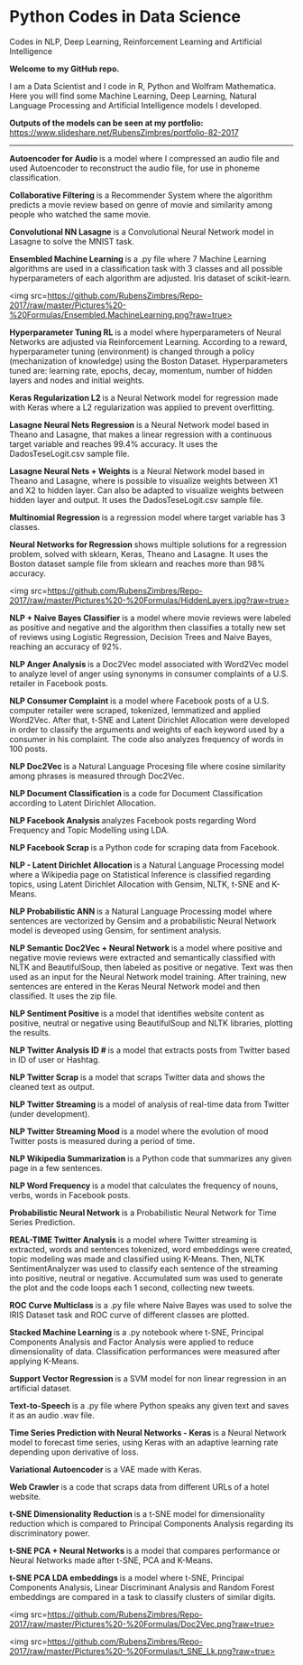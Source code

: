 # Python Codes in Data Science

Codes in NLP, Deep Learning, Reinforcement Learning and Artificial Intelligence

<b> Welcome to my GitHub repo. </b>

I am a Data Scientist and I code in R, Python and Wolfram Mathematica. Here you will find some Machine Learning, Deep Learning, Natural Language Processing and Artificial Intelligence models I developed.

<b> Outputs of the models can be seen at my portfolio: </b> https://www.slideshare.net/RubensZimbres/portfolio-82-2017

----------------

<b> Autoencoder for Audio  </b> is a model where I compressed an audio file and used Autoencoder to reconstruct the audio file, for use in phoneme classification.

<b> Collaborative Filtering  </b> is a Recommender System where the algorithm predicts a movie review based on genre of movie and similarity among people who watched the same movie.

<b> Convolutional NN Lasagne  </b> is a Convolutional Neural Network model in Lasagne to solve the MNIST task.

<b> Ensembled Machine Learning </b> is a .py file where 7 Machine Learning algorithms are used in a classification task with 3 classes and all possible hyperparameters of each algorithm are adjusted. Iris dataset of scikit-learn.

<img src=https://github.com/RubensZimbres/Repo-2017/raw/master/Pictures%20-%20Formulas/Ensembled.MachineLearning.png?raw=true>

<b> Hyperparameter Tuning RL  </b> is a model where hyperparameters of Neural Networks are adjusted via Reinforcement Learning. According to a reward, hyperparameter tuning (environment) is changed through a policy (mechanization of knowledge) using the Boston Dataset. Hyperparameters tuned are: learning rate, epochs, decay, momentum, number of hidden layers and nodes and initial weights.

<b> Keras Regularization L2  </b> is a Neural Network model for regression made with Keras where a L2 regularization was applied to prevent overfitting.

<b> Lasagne Neural Nets Regression  </b> is a Neural Network model based in Theano and Lasagne, that makes a linear regression with a continuous target variable and reaches 99.4% accuracy. It uses the DadosTeseLogit.csv sample file.

<b> Lasagne Neural Nets + Weights  </b> is a Neural Network model based in Theano and Lasagne, where is possible to visualize weights between X1 and X2 to hidden layer. Can also be adapted to visualize weights between hidden layer and output. It uses the DadosTeseLogit.csv sample file.

<b> Multinomial Regression  </b> is a regression model where target variable has 3 classes.

<b> Neural Networks for Regression  </b> shows multiple solutions for a regression problem, solved with sklearn, Keras, Theano and Lasagne. It uses the Boston dataset sample file from sklearn and reaches more than 98% accuracy.

<img src=https://github.com/RubensZimbres/Repo-2017/raw/master/Pictures%20-%20Formulas/HiddenLayers.jpg?raw=true>

<b> NLP + Naive Bayes Classifier  </b> is a model where movie reviews were labeled as positive and negative and the algorithm then classifies a totally new set of reviews using Logistic Regression, Decision Trees and Naive Bayes, reaching an accuracy of 92%.

<b> NLP Anger Analysis  </b> is a Doc2Vec model associated with Word2Vec model to analyze level of anger using synonyms in consumer complaints of a U.S. retailer in Facebook posts.

<b> NLP Consumer Complaint  </b> is a model where Facebook posts of a U.S. computer retailer were scraped, tokenized, lemmatized and applied Word2Vec. After that, t-SNE and Latent Dirichlet Allocation were developed in order to classify the arguments and weights of each keyword used by a consumer in his complaint. The code also analyzes frequency of words in 100 posts.

<b> NLP Doc2Vec  </b> is a Natural Language Procesing file where cosine similarity among phrases is measured through Doc2Vec.

<b> NLP Document Classification  </b> is a code for Document Classification according to Latent Dirichlet Allocation.

<b> NLP Facebook Analysis  </b> analyzes Facebook posts regarding Word Frequency and Topic Modelling using LDA.

<b> NLP Facebook Scrap  </b> is a Python code for scraping data from Facebook.

<b> NLP - Latent Dirichlet Allocation  </b> is a Natural Language Processing model where a Wikipedia page on Statistical Inference is classified regarding topics, using Latent Dirichlet Allocation with Gensim, NLTK, t-SNE and K-Means.

<b> NLP Probabilistic ANN  </b> is a Natural Language Processing model where sentences are vectorized by Gensim and a probabilistic Neural Network model is deveoped using Gensim, for sentiment analysis.

<b> NLP Semantic Doc2Vec + Neural Network  </b> is a model where positive and negative movie reviews were extracted and semantically classified with NLTK and BeautifulSoup, then labeled as positive or negative. Text was then used as an input for the Neural Network model training. After training, new sentences are entered in the Keras Neural Network model and then classified. It uses the zip file.

<b> NLP Sentiment Positive  </b> is a model that identifies website content as positive, neutral or negative using BeautifulSoup and NLTK libraries, plotting the results.

<b> NLP Twitter Analysis ID #  </b> is a model that extracts posts from Twitter based in ID of user or Hashtag.

<b> NLP Twitter Scrap  </b> is a model that scraps Twitter data and shows the cleaned text as output.

<b> NLP Twitter Streaming  </b> is a model of analysis of real-time data from Twitter (under development).

<b> NLP Twitter Streaming Mood  </b> is a model where the evolution of mood Twitter posts is measured during a period of time.

<b> NLP Wikipedia Summarization  </b> is a Python code that summarizes any given page in a few sentences.

<b> NLP Word Frequency  </b> is a model that calculates the frequency of nouns, verbs, words in Facebook posts.

<b> Probabilistic Neural Network  </b> is a Probabilistic Neural Network for Time Series Prediction.

<b> REAL-TIME Twitter Analysis  </b> is a model where Twitter streaming is extracted, words and sentences tokenized, word embeddings were created, topic modeling was made and classified using K-Means. Then, NLTK SentimentAnalyzer was used to classify each sentence of the streaming into positive, neutral or negative. Accumulated sum was used to generate the plot and the code loops each 1 second, collecting new tweets.

<b> ROC Curve Multiclass  </b> is a .py file where Naive Bayes was used to solve the IRIS Dataset task and ROC curve of different classes are plotted.

<b> Stacked Machine Learning  </b> is a .py notebook where t-SNE, Principal Components Analysis and Factor Analysis were applied to reduce dimensionality of data. Classification performances were measured after applying K-Means.

<b> Support Vector Regression  </b> is a SVM model for non linear regression in an artificial dataset.

<b> Text-to-Speech  </b> is a .py file where Python speaks any given text and saves it as an audio .wav file.

<b> Time Series Prediction with Neural Networks - Keras </b>  is a Neural Network model to forecast time series, using Keras with an adaptive learning rate depending upon derivative of loss.

<b> Variational Autoencoder  </b> is a VAE made with Keras.

<b> Web Crawler  </b> is a code that scraps data from different URLs of a hotel website.

<b> t-SNE Dimensionality Reduction  </b> is a t-SNE model for dimensionality reduction which is compared to Principal Components Analysis regarding its discriminatory power.

<b> t-SNE PCA + Neural Networks  </b> is a model that compares performance or Neural Networks made after t-SNE, PCA and K-Means.

<b> t-SNE PCA LDA embeddings </b> is a model where t-SNE, Principal Components Analysis, Linear Discriminant Analysis and Random Forest embeddings are compared in a task to classify clusters of similar digits.

<img src=https://github.com/RubensZimbres/Repo-2017/raw/master/Pictures%20-%20Formulas/Doc2Vec.png?raw=true>

<img src=https://github.com/RubensZimbres/Repo-2017/raw/master/Pictures%20-%20Formulas/t_SNE_Lk.png?raw=true>
